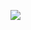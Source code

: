 ![](https://github.com/H8-Assignments-Bay/p2---final-project-ftds-012-group-005/blob/main/Gif//JoFI_traffic.gif)